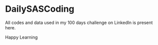 # DailySASCoding
All codes and data used in my 100 days challenge on LinkedIn is present here.


Happy Learning 
